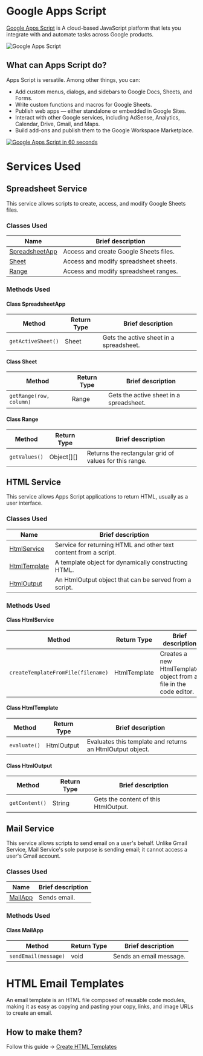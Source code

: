 # Google Apps Script

[Google Apps Script](https://developers.google.com/apps-script/overview) is A cloud-based JavaScript platform that lets you integrate with and automate tasks across Google products.

![Google Apps Script](https://developers.google.com/apps-script/images/landing-page-hero.svg)


## What can Apps Script do?
Apps Script is versatile. Among other things, you can:
  * Add custom menus, dialogs, and sidebars to Google Docs, Sheets, and Forms.
  * Write custom functions and macros for Google Sheets.
  * Publish web apps — either standalone or embedded in Google Sites.
  * Interact with other Google services, including AdSense, Analytics, Calendar, Drive, Gmail, and Maps.
  * Build add-ons and publish them to the Google Workspace Marketplace.

[![Google Apps Script in 60 seconds](https://img.youtube.com/vi/GcsBFEbMuIA/0.jpg)](https://youtu.be/GcsBFEbMuIA)

# Services Used

## Spreadsheet Service
This service allows scripts to create, access, and modify Google Sheets files.

### Classes Used
| Name                                                                                             | Brief description                     | 
| ------------------------------------------------------------------------------------------------ |---------------------------------------|
| [SpreadsheetApp](https://developers.google.com/apps-script/reference/spreadsheet/spreadsheet-app)| Access and create Google Sheets files.|
| [Sheet](https://developers.google.com/apps-script/reference/spreadsheet/sheet)                   |	Access and modify spreadsheet sheets. |
| [Range](https://developers.google.com/apps-script/reference/spreadsheet/range)                   |	Access and modify spreadsheet ranges. |

### Methods Used
#### Class SpreadsheetApp
| Method             | Return Type | Brief description                      | 
| ------------------ |-------------|----------------------------------------|
| `getActiveSheet()` | Sheet	      | Gets the active sheet in a spreadsheet.|

#### Class Sheet
| Method                  | Return Type | Brief description                      | 
| ----------------------- |-------------|----------------------------------------|
| `getRange(row, column)` | 	Range      | Gets the active sheet in a spreadsheet.|

#### Class Range
| Method           | Return Type | Brief description                                     | 
| ---------------- |-------------|-------------------------------------------------------|
| `getValues()`    | Object[][]	 | Returns the rectangular grid of values for this range.|

## HTML Service
This service allows Apps Script applications to return HTML, usually as a user interface.

### Classes Used
| Name                                                                                   | Brief description                                               | 
| -------------------------------------------------------------------------------------- |-----------------------------------------------------------------|
| [HtmlService](https://developers.google.com/apps-script/reference/html/html-service)   | Service for returning HTML and other text content from a script.|
| [HtmlTemplate](https://developers.google.com/apps-script/reference/html/html-template) | A template object for dynamically constructing HTML.            |
| [HtmlOutput](https://developers.google.com/apps-script/reference/html/html-output)     | An HtmlOutput object that can be served from a script.          |

### Methods Used
#### Class HtmlService
| Method                             | Return Type  | Brief description                                                | 
| ---------------------------------- |--------------|------------------------------------------------------------------|
| `createTemplateFromFile(filename)` | HtmlTemplate | Creates a new HtmlTemplate object from a file in the code editor.|

#### Class HtmlTemplate
| Method       | Return Type  | Brief description                                          |
| ------------ |--------------|------------------------------------------------------------|
| `evaluate()` | HtmlOutput   | Evaluates this template and returns an HtmlOutput object.  |

#### Class HtmlOutput
| Method         | Return Type  | Brief description                         |
| -------------- |--------------|-------------------------------------------|
| `getContent()` | String       | Gets the content of this HtmlOutput.      |

## Mail Service
This service allows scripts to send email on a user's behalf. Unlike Gmail Service, Mail Service's sole purpose is sending email; it cannot access a user's Gmail account.

### Classes Used
| Name                                                                        | Brief description | 
| --------------------------------------------------------------------------- |-------------------|
| [MailApp](https://developers.google.com/apps-script/reference/mail/mail-app)| Sends email.      |

### Methods Used
#### Class MailApp
| Method               | Return Type | Brief description       | 
| -------------------- |-------------|-------------------------|
| `sendEmail(message)` | void	       | Sends an email message. |

# HTML Email Templates
An email template is an HTML file composed of reusable code modules, making it as easy as copying and pasting your copy, links, and image URLs to create an email. 

## How to make them?
Follow this guide -> [Create HTML Templates](https://email.uplers.com/blog/create-html-email/)
